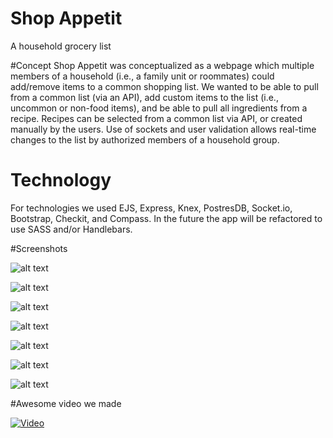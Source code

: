 # Shop Appetit
A household grocery list

#Concept
Shop Appetit was conceptualized as a webpage which multiple members of a household (i.e., a family unit or roommates) could add/remove items to a common shopping list. We wanted to be able to pull from a common list (via an API), add custom items to the list (i.e., uncommon or non-food items), and be able to pull all ingredients from a recipe. Recipes can be selected from a common list via API, or created manually by the users. Use of sockets and user validation allows real-time changes to the list by authorized members of a household group.

# Technology
For technologies we used EJS, Express, Knex, PostresDB, Socket.io, Bootstrap, Checkit, and Compass. In the future the app will be refactored to use SASS and/or Handlebars.

#Screenshots

![alt text](/screenshots/landing.png "Landing view")

![alt text](/screenshots/login.png "Log In view")

![alt text](/screenshots/main_list.png "Main list view")

![alt text](/screenshots/item_search.png "Item search")

![alt text](/screenshots/api_items.png "API search results")

![alt text](/screenshots/recipe_list.png "Recipe list view")

![alt text](/screenshots/recipe_search.png "Recipe search view")

#Awesome video we made

[![Video](/screenshots/landing.png)](https://vimeo.com/173942973)


